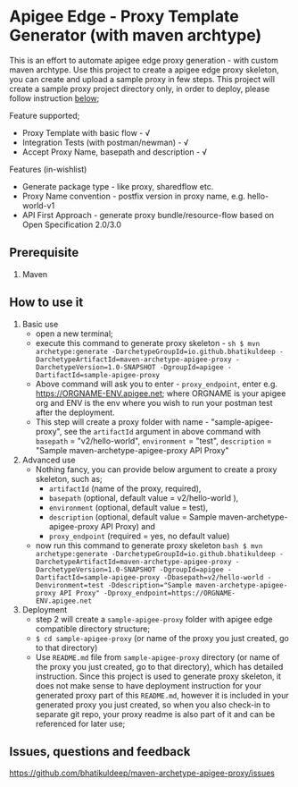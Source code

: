 # Apigee Edge - Proxy Template Generator (with maven archtype)

This is an effort to automate apigee edge proxy generation - with custom maven archtype.
Use this project to create a apigee edge proxy skeleton, you can create and upload a sample proxy in few steps.
This project will create a sample proxy project directory only, in order to deploy, please follow instruction [below](#how-to-use-it);

Feature supported;

- Proxy Template with basic flow - √
- Integration Tests (with postman/newman) - √
- Accept Proxy Name, basepath and description - √

Features (in-wishlist)

- Generate package type - like proxy, sharedflow etc.
- Proxy Name convention - postfix version in proxy name, e.g. hello-world-v1
- API First Approach - generate proxy bundle/resource-flow based on Open Specification 2.0/3.0

## Prerequisite

1. Maven

## How to use it

1. Basic use
   - open a new terminal;
   - execute this command to generate proxy skeleton -
     `sh $ mvn archetype:generate -DarchetypeGroupId=io.github.bhatikuldeep -DarchetypeArtifactId=maven-archetype-apigee-proxy -DarchetypeVersion=1.0-SNAPSHOT -DgroupId=apigee -DartifactId=sample-apigee-proxy`
   - Above command will ask you to enter - `proxy_endpoint`, enter e.g. https://ORGNAME-ENV.apigee.net; where ORGNAME is your apigee org and ENV is the env where you wish to run your postman test after the deployment.
   - This step will create a proxy folder with name - "sample-apigee-proxy", see the `artifactId` argument in above command with `basepath` = "v2/hello-world", `environment` = "test", `description` = "Sample maven-archetype-apigee-proxy API Proxy"
2. Advanced use
   - Nothing fancy, you can provide below argument to create a proxy skeleton, such as;
     - `artifactId` (name of the proxy, required),
     - `basepath` (optional, default value = v2/hello-world ),
     - `environment` (optional, default value = test),
     - `description` (optional, default value = Sample maven-archetype-apigee-proxy API Proxy) and
     - `proxy_endpoint` (required = yes, no default value)
   - now run this command to generate proxy skeleton
     `bash $ mvn archetype:generate -DarchetypeGroupId=io.github.bhatikuldeep -DarchetypeArtifactId=maven-archetype-apigee-proxy -DarchetypeVersion=1.0-SNAPSHOT -DgroupId=apigee -DartifactId=sample-apigee-proxy -Dbasepath=v2/hello-world -Denvironment=test -Ddescription="Sample maven-archetype-apigee-proxy API Proxy" -Dproxy_endpoint=https://ORGNAME-ENV.apigee.net`
3. Deployment
   - step 2 will create a `sample-apigee-proxy` folder with apigee edge compatible directory structure;
   - `$ cd sample-apigee-proxy` (or name of the proxy you just created, go to that directory)
   - Use `README.md` file from `sample-apigee-proxy` directory (or name of the proxy you just created, go to that directory), which has detailed instruction. Since this project is used to generate proxy skeleton, it does not make sense to have deployment instruction for your generated proxy part of this `README.md`, however it is included in your generated proxy you just created, so when you also check-in to separate git repo, your proxy readme is also part of it and can be referenced for later use;

## Issues, questions and feedback

https://github.com/bhatikuldeep/maven-archetype-apigee-proxy/issues
